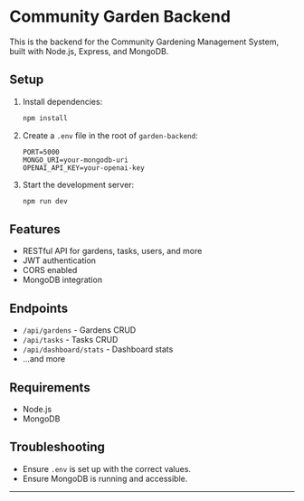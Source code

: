 # Community Garden Backend

This is the backend for the Community Gardening Management System, built with Node.js, Express, and MongoDB.

## Setup

1. Install dependencies:
   ```sh
   npm install
   ```
2. Create a `.env` file in the root of `garden-backend`:
   ```env
   PORT=5000
   MONGO_URI=your-mongodb-uri
   OPENAI_API_KEY=your-openai-key
   ```
3. Start the development server:
   ```sh
   npm run dev
   ```

## Features
- RESTful API for gardens, tasks, users, and more
- JWT authentication
- CORS enabled
- MongoDB integration

## Endpoints
- `/api/gardens` - Gardens CRUD
- `/api/tasks` - Tasks CRUD
- `/api/dashboard/stats` - Dashboard stats
- ...and more

## Requirements
- Node.js
- MongoDB

## Troubleshooting
- Ensure `.env` is set up with the correct values.
- Ensure MongoDB is running and accessible.

---
